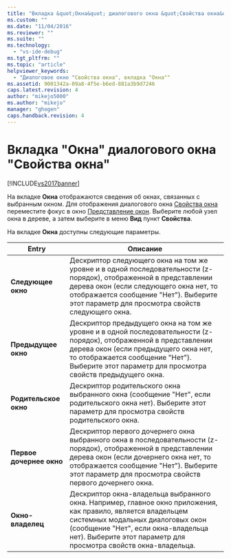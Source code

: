 ```yaml
---
title: "Вкладка &quot;Окна&quot; диалогового окна &quot;Свойства окна&quot; | Microsoft Docs"
ms.custom: ""
ms.date: "11/04/2016"
ms.reviewer: ""
ms.suite: ""
ms.technology: 
  - "vs-ide-debug"
ms.tgt_pltfrm: ""
ms.topic: "article"
helpviewer_keywords: 
  - "Диалоговое окно "Свойства окна", вкладка "Окна""
ms.assetid: 9001342a-09a8-4f5e-b6ed-881a3b9d7246
caps.latest.revision: 4
author: "mikejo5000"
ms.author: "mikejo"
manager: "ghogen"
caps.handback.revision: 4
---
```

# Вкладка &quot;Окна&quot; диалогового окна &quot;Свойства окна&quot;
[!INCLUDE[vs2017banner](../code-quality/includes/vs2017banner.md)]

На вкладке **Окна** отображаются сведения об окнах, связанных с выбранным окном.  Для отображения диалогового окна [Свойства окна](../debugger/window-properties-dialog-box.md) переместите фокус в окно [Представление окон](../debugger/windows-view.md).  Выберите любой узел окна в дереве, а затем выберите в меню **Вид** пункт **Свойства**.  
  
 На вкладке **Окна** доступны следующие параметры.  
  
|Entry|Описание|  
|-----------|--------------|  
|**Следующее окно**|Дескриптор следующего окна на том же уровне и в одной последовательности \(z\-порядок\), отображенной в представлении дерева окон \(если следующего окна нет, то отображается сообщение "Нет"\).  Выберите этот параметр для просмотра свойств следующего окна.|  
|**Предыдущее окно**|Дескриптор предыдущего окна на том же уровне и в одной последовательности \(z\-порядок\), отображенной в представлении дерева окон \(если предыдущего окна нет, то отображается сообщение "Нет"\).  Выберите этот параметр для просмотра свойств предыдущего окна.|  
|**Родительское окно**|Дескриптор родительского окна выбранного окна \(сообщение "Нет", если родительского окна нет\).  Выберите этот параметр для просмотра свойств родительского окна.|  
|**Первое дочернее окно**|Дескриптор первого дочернего окна выбранного окна в последовательности \(z\-порядок\), отображенной в представлении дерева окон \(если дочернего окна нет, то отображается сообщение "Нет"\).  Выберите этот параметр для просмотра свойств первого дочернего окна.|  
|**Окно\-владелец**|Дескриптор окна\-владельца выбранного окна.  Например, главное окно приложения, как правило, является владельцем системных модальных диалоговых окон \(сообщение "Нет", если окна\-владельца нет\).  Выберите этот параметр для просмотра свойств окна\-владельца.|